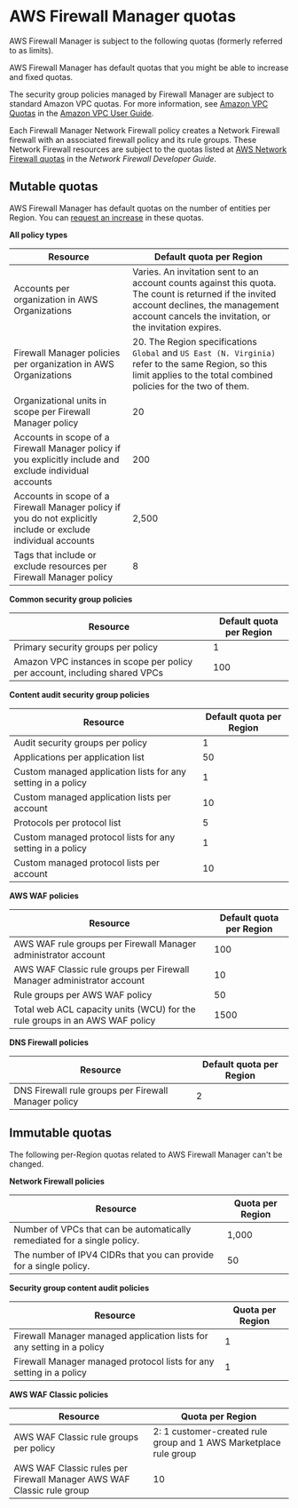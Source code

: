 # AWS Firewall Manager quotas<a name="fms-limits"></a>

AWS Firewall Manager is subject to the following quotas \(formerly referred to as limits\)\. 

AWS Firewall Manager has default quotas that you might be able to increase and fixed quotas\.

The security group policies managed by Firewall Manager are subject to standard Amazon VPC quotas\. For more information, see [Amazon VPC Quotas](https://docs.aws.amazon.com/vpc/latest/userguide/amazon-vpc-limits.html) in the [Amazon VPC User Guide](https://docs.aws.amazon.com/vpc/latest/userguide/)\. 

Each Firewall Manager Network Firewall policy creates a Network Firewall firewall with an associated firewall policy and its rule groups\. These Network Firewall resources are subject to the quotas listed at [AWS Network Firewall quotas](https://docs.aws.amazon.com/network-firewall/latest/developerguide/quotas.html) in the *Network Firewall Developer Guide*\. 

## Mutable quotas<a name="fms-limits-mutable"></a>

AWS Firewall Manager has default quotas on the number of entities per Region\. You can [request an increase](https://console.aws.amazon.com/support/home#/case/create?issueType=service-limit-increase&limitType=service-code-waf) in these quotas\.


**All policy types**  

| Resource | Default quota per Region | 
| --- | --- | 
| Accounts per organization in AWS Organizations  | Varies\. An invitation sent to an account counts against this quota\. The count is returned if the invited account declines, the management account cancels the invitation, or the invitation expires\. | 
| Firewall Manager policies per organization in AWS Organizations  | 20\. The Region specifications `Global` and `US East (N. Virginia)` refer to the same Region, so this limit applies to the total combined policies for the two of them\.  | 
| Organizational units in scope per Firewall Manager policy | 20  | 
| Accounts in scope of a Firewall Manager policy if you explicitly include and exclude individual accounts | 200  | 
| Accounts in scope of a Firewall Manager policy if you do not explicitly include or exclude individual accounts | 2,500  | 
|  Tags that include or exclude resources per Firewall Manager policy  | 8 | 


**Common security group policies**  

| Resource | Default quota per Region | 
| --- | --- | 
| Primary security groups per policy | 1 | 
| Amazon VPC instances in scope per policy per account, including shared VPCs | 100 | 


**Content audit security group policies**  

| Resource | Default quota per Region | 
| --- | --- | 
| Audit security groups per policy | 1 | 
| Applications per application list | 50 | 
| Custom managed application lists for any setting in a policy | 1 | 
| Custom managed application lists per account | 10 | 
| Protocols per protocol list | 5 | 
| Custom managed protocol lists for any setting in a policy | 1 | 
| Custom managed protocol lists per account | 10 | 


**AWS WAF policies**  

| Resource | Default quota per Region | 
| --- | --- | 
| AWS WAF rule groups per Firewall Manager administrator account | 100 | 
| AWS WAF Classic rule groups per Firewall Manager administrator account | 10 | 
| Rule groups per AWS WAF policy | 50 | 
| Total web ACL capacity units \(WCU\) for the rule groups in an AWS WAF policy | 1500 | 


**DNS Firewall policies**  

| Resource | Default quota per Region | 
| --- | --- | 
| DNS Firewall rule groups per Firewall Manager policy | 2 | 

## Immutable quotas<a name="fms-limits-immutable"></a>

The following per\-Region quotas related to AWS Firewall Manager can't be changed\.


**Network Firewall policies**  

| Resource | Quota per Region | 
| --- | --- | 
|  Number of VPCs that can be automatically remediated for a single policy\.  | 1,000 | 
|  The number of IPV4 CIDRs that you can provide for a single policy\.  | 50 | 


**Security group content audit policies**  

| Resource | Quota per Region | 
| --- | --- | 
| Firewall Manager managed application lists for any setting in a policy | 1 | 
| Firewall Manager managed protocol lists for any setting in a policy | 1 | 


**AWS WAF Classic policies**  

| Resource | Quota per Region | 
| --- | --- | 
| AWS WAF Classic rule groups per policy | 2: 1 customer\-created rule group and 1 AWS Marketplace rule group | 
| AWS WAF Classic rules per Firewall Manager AWS WAF Classic rule group | 10 | 